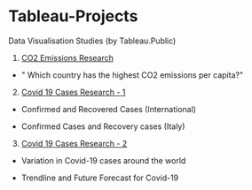 # Tableau-Projects
Data Visualisation Studies (by Tableau.Public)

1) [CO2 Emissions Research](https://public.tableau.com/views/CO2EmissionsResearch_16602466132530/Dashboard1?:language=en-US&:display_count=n&:origin=viz_share_link) 

- " Which country has the highest CO2 emissions per capita?"

2) [Covid 19 Cases Research - 1 ](https://public.tableau.com/views/Covid19CasesResearch-1/Dashboard2?:language=en-US&:display_count=n&:origin=viz_share_link) 
- Confirmed and Recovered Cases (International)

- Confirmed Cases and Recovery cases (Italy)

3) [Covid 19 Cases Research - 2 ](https://public.tableau.com/views/Covid19CasesResearch-2/Dashboard3?:language=en-US&:display_count=n&:origin=viz_share_link) 

- Variation in Covid-19 cases around the world

- Trendline and Future Forecast for Covid-19
